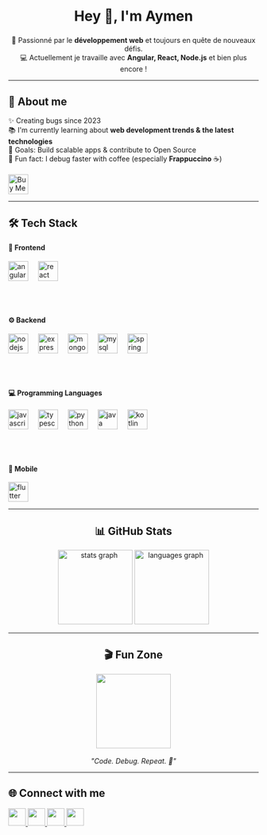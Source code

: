 <h1 align="center">Hey 👋, I'm Aymen</h1>

###

<p align="center">
🚀 Passionné par le <b>développement web</b> et toujours en quête de nouveaux défis.<br>
💻 Actuellement je travaille avec <b>Angular, React, Node.js</b> et bien plus encore !
</p>

---

<h2 align="left">🙋 About me</h2>

<p align="left">
✨ Creating bugs since 2023<br>
📚 I'm currently learning about <b>web development trends & the latest technologies</b><br>
🎯 Goals: Build scalable apps & contribute to Open Source<br>
🎲 Fun fact: I debug faster with coffee (especially <b>Frappuccino</b> ☕) <br><br>
<a href="https://www.buymeacoffee.com/yourusername" target="_blank">
  <img src="https://cdn.buymeacoffee.com/buttons/v2/default-yellow.png" height="40" alt="Buy Me A Coffee" />
</a>
</p>

---

<h2 align="left">🛠 Tech Stack</h2>

<div align="left">

  <!-- Frontend -->
  <h4>🎨 Frontend</h4>
  <img src="https://cdn.jsdelivr.net/gh/devicons/devicon/icons/angular/angular-original.svg" height="40" alt="angular logo" />
  <img width="12" />
  <img src="https://cdn.jsdelivr.net/gh/devicons/devicon/icons/react/react-original.svg" height="40" alt="react logo" />

  <br><br>

  <!-- Backend -->
  <h4>⚙️ Backend</h4>
  <img src="https://cdn.jsdelivr.net/gh/devicons/devicon/icons/nodejs/nodejs-original.svg" height="40" alt="nodejs logo" />
  <img width="12" />
  <img src="https://cdn.jsdelivr.net/gh/devicons/devicon/icons/express/express-original.svg" height="40" alt="express logo" />
  <img width="12" />
  <img src="https://cdn.jsdelivr.net/gh/devicons/devicon/icons/mongodb/mongodb-original.svg" height="40" alt="mongodb logo" />
  <img width="12" />
  <img src="https://cdn.jsdelivr.net/gh/devicons/devicon/icons/mysql/mysql-original.svg" height="40" alt="mysql logo" />
  <img width="12" />
  <img src="https://cdn.jsdelivr.net/gh/devicons/devicon/icons/spring/spring-original.svg" height="40" alt="spring boot logo" />

  <br><br>

  <!-- Programming Languages -->
  <h4>💻 Programming Languages</h4>
  <img src="https://cdn.jsdelivr.net/gh/devicons/devicon/icons/javascript/javascript-original.svg" height="40" alt="javascript logo" />
  <img width="12" />
  <img src="https://cdn.jsdelivr.net/gh/devicons/devicon/icons/typescript/typescript-original.svg" height="40" alt="typescript logo" />
  <img width="12" />
  <img src="https://cdn.jsdelivr.net/gh/devicons/devicon/icons/python/python-original.svg" height="40" alt="python logo" />
  <img width="12" />
  <img src="https://cdn.jsdelivr.net/gh/devicons/devicon/icons/java/java-original.svg" height="40" alt="java logo" />
  <img width="12" />
  <img src="https://cdn.jsdelivr.net/gh/devicons/devicon/icons/kotlin/kotlin-original.svg" height="40" alt="kotlin logo" />

  <br><br>

  <!-- Mobile -->
  <h4>📱 Mobile</h4>
  <img src="https://cdn.jsdelivr.net/gh/devicons/devicon/icons/flutter/flutter-original.svg" height="40" alt="flutter logo" />

</div>


---

<h2 align="center">📊 GitHub Stats</h2>

<div align="center">
  <img src="https://github-readme-stats.vercel.app/api?username=maurodesouza&hide_title=false&hide_rank=false&show_icons=true&include_all_commits=true&count_private=true&disable_animations=false&theme=dracula&locale=en&hide_border=false" height="150" alt="stats graph"  />
  <img src="https://github-readme-stats.vercel.app/api/top-langs?username=maurodesouza&locale=en&hide_title=false&layout=compact&card_width=320&langs_count=5&theme=dracula&hide_border=false" height="150" alt="languages graph"  />
</div>

---

<h2 align="center">🎬 Fun Zone</h2>

<div align="center">
  <img src="https://media.giphy.com/media/M9gbBd9nbDrOTu1Mqx/giphy.gif" height="150" />
  <br><br>
  <i>"Code. Debug. Repeat. 🚀"</i>
</div>

---

<h2 align="left">🌐 Connect with me</h2>

<div align="left">
  <a href="https://www.linkedin.com/in/aymen-magri-94453329b/" target="_blank" rel="noopener noreferrer">
    <img src="https://img.shields.io/badge/LinkedIn-0077B5?style=for-the-badge&logo=linkedin&logoColor=white" height="35" />
  </a>
  <a href="mailto:aymen00magri@gmail.com">
    <img src="https://img.shields.io/badge/Gmail-D14836?style=for-the-badge&logo=gmail&logoColor=white" height="35" />
  </a>
  <a href="https://www.instagram.com/magri__aymen/" target="_blank">
    <img src="https://img.shields.io/badge/Instagram-E4405F?style=for-the-badge&logo=instagram&logoColor=white" height="35" />
  </a>
  <a href="https://www.facebook.com/aymen.magri.2025" target="_blank">
    <img src="https://img.shields.io/badge/Facebook-1877F2?style=for-the-badge&logo=facebook&logoColor=white" height="35" />
  </a>
</div>

